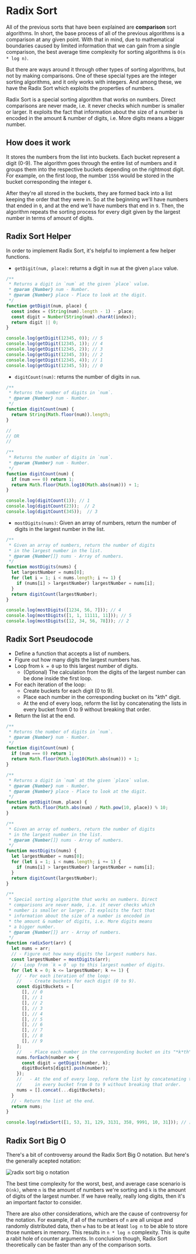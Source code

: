 # Radix Sort

All of the previous sorts that have been explained are **comparison** sort algorithms. In short, the base process of all of the previous algorithms is a comparison at any given point. With that in mind, due to mathematical boundaries caused by limited information that we can gain from a single comparison, the best average time complexity for sorting algorithms is `O(n * log n)`.

But there are ways around it through other types of sorting algorithms, but not by making comparisons. One of these special types are the integer sorting algorithms, and it only works with integers. And among these, we have the Radix Sort which exploits the properties of numbers.

Radix Sort is a special sorting algorithm that works on numbers. Direct comparisons are never made, i.e. it never checks which number is smaller or larger. It exploits the fact that information about the size of a number is encoded in the amount & number of digits, i.e. More digits means a bigger number.

## How does it work

It stores the numbers from the list into buckets. Each bucket represent a digit (0-9). The algorithm goes through the entire list of numbers and it groups them into the respective buckets depending on the rightmost digit. For example, on the first loop, the number `1556` would be stored in the bucket corresponding the integer `6`.

After they're all stored in the buckets, they are formed back into a list keeping the order that they were in. So at the beginning we'll have numbers that ended in `0`, and at the end we'll have numbers that end in `9`. Then, the algorithm repeats the sorting process for every digit given by the largest number in terms of amount of digits.

## Radix Sort Helper

In order to implement Radix Sort, it's helpful to implement a few helper functions.

- `getDigit(num, place)`: returns a digit in `num` at the given `place` value.

```js
/**
 * Returns a digit in `num` at the given `place` value.
 * @param {Number} num - Number.
 * @param {Number} place - Place to look at the digit.
 */
function getDigit(num, place) {
  const index = (String(num).length - 1) - place;
  const digit = Number(String(num).charAt(index));
  return digit || 0;
}

console.log(getDigit(12345, 0)); // 5
console.log(getDigit(12345, 1)); // 4
console.log(getDigit(12345, 2)); // 3
console.log(getDigit(12345, 3)); // 2
console.log(getDigit(12345, 4)); // 1
console.log(getDigit(12345, 5)); // 0
```

- `digitCount(num)`: returns the number of digits in `num`.

```js
/**
 * Returns the number of digits in `num`.
 * @param {Number} num - Number.
 */
function digitCount(num) {
  return String(Math.floor(num)).length;
}

//
// OR
//

/**
 * Returns the number of digits in `num`.
 * @param {Number} num - Number.
 */
function digitCount(num) {
  if (num === 0) return 1;
  return Math.floor(Math.log10(Math.abs(num))) + 1;
}

console.log(digitCount(1)); // 1
console.log(digitCount(23));  // 2
console.log(digitCount(345));  // 3
```

- `mostDigits(nums)`: Given an array of numbers, return the number of digits in the largest number in the list.

```js
/**
 * Given an array of numbers, return the number of digits
 * in the largest number in the list.
 * @param {Number[]} nums - Array of numbers.
 */
function mostDigits(nums) {
  let largestNumber = nums[0];
  for (let i = 1; i < nums.length; i += 1) {
    if (nums[i] > largestNumber) largestNumber = nums[i];
  }
  return digitCount(largestNumber);
}

console.log(mostDigits([1234, 56, 7])); // 4
console.log(mostDigits([1, 1, 11111, 11])); // 5
console.log(mostDigits([12, 34, 56, 78])); // 2
```

## Radix Sort Pseudocode

- Define a function that accepts a list of numbers.
- Figure out how many digits the largest numbers has.
- Loop from `k = 0` up to this largest number of digits.
  - (Optional) The calculation from the digits of the largest number can be done inside the first loop.
- For each iteration of the loop:
  - Create buckets for each digit (0 to 9).
  - Place each number in the corresponding bucket on its "*k*th" digit.
  - At the end of every loop, reform the list by concatenating the lists in every bucket from 0 to 9 without breaking that order.
- Return the list at the end.

```js
/**
 * Returns the number of digits in `num`.
 * @param {Number} num - Number.
 */
function digitCount(num) {
  if (num === 0) return 1;
  return Math.floor(Math.log10(Math.abs(num))) + 1;
}

/**
 * Returns a digit in `num` at the given `place` value.
 * @param {Number} num - Number.
 * @param {Number} place - Place to look at the digit.
 */
function getDigit(num, place) {
  return Math.floor(Math.abs(num) / Math.pow(10, place)) % 10;
}

/**
 * Given an array of numbers, return the number of digits
 * in the largest number in the list.
 * @param {Number[]} nums - Array of numbers.
 */
function mostDigits(nums) {
  let largestNumber = nums[0];
  for (let i = 1; i < nums.length; i += 1) {
    if (nums[i] > largestNumber) largestNumber = nums[i];
  }
  return digitCount(largestNumber);
}

/**
 * Special sorting algorithm that works on numbers. Direct
 * comparisons are never made, i.e. it never checks which
 * number is smaller or larger. It exploits the fact that
 * information about the size of a number is encoded in
 * the amount & number of digits, i.e. More digits means
 * a bigger number.
 * @param {Number[]} arr - Array of numbers.
 */
function radixSort(arr) {
  let nums = arr;
  // - Figure out how many digits the largest numbers has.
  const largestNumber = mostDigits(arr);
  // - Loop from `k = 0` up to this largest number of digits.
  for (let k = 0; k <= largestNumber; k += 1) {
    // - For each iteration of the loop:
    //   - Create buckets for each digit (0 to 9).
    const digitBuckets = [
      [], // 0
      [], // 1
      [], // 2
      [], // 3
      [], // 4
      [], // 5
      [], // 6
      [], // 7
      [], // 8
      [], // 9
    ];
    //   - Place each number in the corresponding bucket on its "*k*th" digit.
    nums.forEach(number => {
      const digit = getDigit(number, k);
      digitBuckets[digit].push(number);
    });
    //   - At the end of every loop, reform the list by concatenating the lists
    //     in every bucket from 0 to 9 without breaking that order.
    nums = [].concat(...digitBuckets);
  }
  // - Return the list at the end.
  return nums;
}

console.log(radixSort([1, 53, 31, 129, 3131, 358, 9991, 10, 31])); // [1, 10, 31, 31, 53, 129, 358, 3131, 9991]
```

## Radix Sort Big O

There's a bit of controversy around the Radix Sort Big O notation. But here's the generally acepted notation:

![radix sort big o notation](https://github.com/rmolinamir/algorithms-and-data-structures/blob/master/17.%20Singly%20Linked%20Lists/images/Singly-Linked%20Lists%20Big%20O%20Notation_singly%20linked%20lists%20big%20o%20notation.png?raw=true "Radix Sort Big O Notation")

The best time complexity for the worst, best, and average case scenario is `O(nk)`, where `n` is the amount of numbers we're sorting and `k` is the amount of digits of the largest number. If we have really, really long digits, then it's an important factor to consider.

There are also other considerations, which are the cause of controversy for the notation. For example, if all of the numbers of `n` are all unique and randomly distributed data, then `w` has to be at least `log n` to be able to store those numbers in memory. This results in `n * log n` complexity. This is quite a rabit hole of counter arguments. In conclusion though, Radix Sort theoretically can be faster than any of the comparison sorts.
